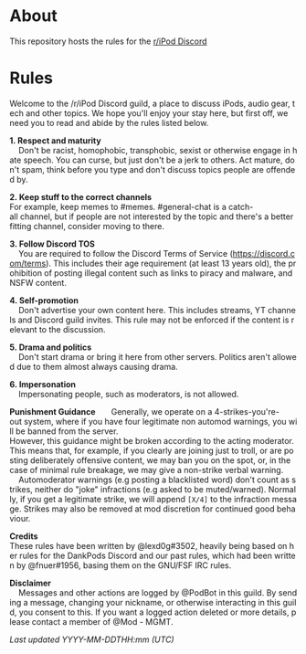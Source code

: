 # About

This repository hosts the rules for the [r/iPod Discord](https://discord.gg/ipod)

# Rules

Welcome to the /r/iPod Discord guild, a place to discuss iPods, audio gear, tech and other topics. We hope you'll enjoy your stay here, but first off, we need you to read and abide by the rules listed below. 
  
 **1. Respect and maturity**   
     Don't be racist, homophobic, transphobic, sexist or otherwise engage in hate speech. You can curse, but just don't be a jerk to others. Act mature, don't spam, think before you type and don't discuss topics people are offended by. 
  
 **2. Keep stuff to the correct channels**  
    For example, keep memes to #memes. #general-chat is a catch-all channel, but if people are not interested by the topic and there's a better fitting channel, consider moving to there. 
  
 **3. Follow Discord TOS**   
     You are required to follow the Discord Terms of Service (<https://discord.com/terms>). This includes their age requirement (at least 13 years old), the prohibition of posting illegal content such as links to piracy and malware, and NSFW content. 
  
 **4. Self-promotion**   
     Don't advertise your own content here. This includes streams, YT channels and Discord guild invites. This rule may not be enforced if the content is relevant to the discussion. 
  
 **5. Drama and politics**   
     Don't start drama or bring it here from other servers. Politics aren't allowed due to them almost always causing drama. 
  
 **6. Impersonation**   
     Impersonating people, such as moderators, is not allowed. 
  
  
 **Punishment Guidance**   
     Generally, we operate on a 4-strikes-you're-out system, where if you have four legitimate non automod warnings, you will be banned from the server. 
 However, this guidance might be broken according to the acting moderator. This means that, for example, if you clearly are joining just to troll, or are posting deliberately offensive content, we may ban you on the spot, or, in the case of minimal rule breakage, we may give a non-strike verbal warning.   
     Automoderator warnings (e.g posting a blacklisted word) don't count as strikes, neither do "joke" infractions (e.g asked to be muted/warned). Normally, if you get a legitimate strike, we will append `[X/4]` to the infraction message. Strikes may also be removed at mod discretion for continued good behaviour. 
  
 **Credits**  
  These rules have been written by @lexd0g#3502, heavily being based on her rules for the DankPods Discord and our past rules, which had been written by @fnuer#1956, basing them on the GNU/FSF IRC rules. 
  
 **Disclaimer**   
    Messages and other actions are logged by @PodBot in this guild. By sending a message, changing your nickname, or otherwise interacting in this guild, you consent to this. If you want a logged action deleted or more details, please contact a member of @Mod - MGMT. 
  
 *Last updated YYYY-MM-DDTHH:mm (UTC)*

